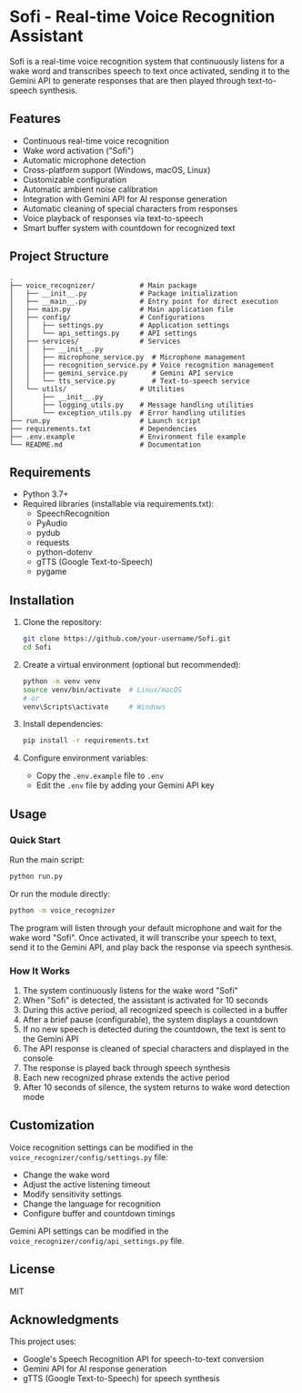 # Sofi - Real-time Voice Recognition Assistant

Sofi is a real-time voice recognition system that continuously listens for a wake word and transcribes speech to text once activated, sending it to the Gemini API to generate responses that are then played through text-to-speech synthesis.

## Features

- Continuous real-time voice recognition
- Wake word activation ("Sofi")
- Automatic microphone detection
- Cross-platform support (Windows, macOS, Linux)
- Customizable configuration
- Automatic ambient noise calibration
- Integration with Gemini API for AI response generation
- Automatic cleaning of special characters from responses
- Voice playback of responses via text-to-speech
- Smart buffer system with countdown for recognized text

## Project Structure

```
.
├── voice_recognizer/           # Main package
│   ├── __init__.py             # Package initialization
│   ├── __main__.py             # Entry point for direct execution
│   ├── main.py                 # Main application file
│   ├── config/                 # Configurations
│   │   ├── settings.py         # Application settings
│   │   └── api_settings.py     # API settings
│   ├── services/               # Services
│   │   ├── __init__.py
│   │   ├── microphone_service.py  # Microphone management
│   │   ├── recognition_service.py # Voice recognition management
│   │   ├── gemini_service.py      # Gemini API service
│   │   └── tts_service.py         # Text-to-speech service
│   └── utils/                  # Utilities
│       ├── __init__.py
│       ├── logging_utils.py    # Message handling utilities
│       └── exception_utils.py  # Error handling utilities
├── run.py                      # Launch script
├── requirements.txt            # Dependencies
├── .env.example                # Environment file example
└── README.md                   # Documentation
```

## Requirements

- Python 3.7+
- Required libraries (installable via requirements.txt):
  - SpeechRecognition
  - PyAudio
  - pydub
  - requests
  - python-dotenv
  - gTTS (Google Text-to-Speech)
  - pygame

## Installation

1. Clone the repository:
   ```bash
   git clone https://github.com/your-username/Sofi.git
   cd Sofi
   ```

2. Create a virtual environment (optional but recommended):
   ```bash
   python -m venv venv
   source venv/bin/activate  # Linux/macOS
   # or
   venv\Scripts\activate     # Windows
   ```

3. Install dependencies:
   ```bash
   pip install -r requirements.txt
   ```

4. Configure environment variables:
   - Copy the `.env.example` file to `.env`
   - Edit the `.env` file by adding your Gemini API key

## Usage

### Quick Start

Run the main script:

```bash
python run.py
```

Or run the module directly:

```bash
python -m voice_recognizer
```

The program will listen through your default microphone and wait for the wake word "Sofi". Once activated, it will transcribe your speech to text, send it to the Gemini API, and play back the response via speech synthesis.

### How It Works

1. The system continuously listens for the wake word "Sofi"
2. When "Sofi" is detected, the assistant is activated for 10 seconds
3. During this active period, all recognized speech is collected in a buffer
4. After a brief pause (configurable), the system displays a countdown
5. If no new speech is detected during the countdown, the text is sent to the Gemini API
6. The API response is cleaned of special characters and displayed in the console
7. The response is played back through speech synthesis
8. Each new recognized phrase extends the active period
9. After 10 seconds of silence, the system returns to wake word detection mode

## Customization

Voice recognition settings can be modified in the `voice_recognizer/config/settings.py` file:

- Change the wake word
- Adjust the active listening timeout
- Modify sensitivity settings
- Change the language for recognition
- Configure buffer and countdown timings

Gemini API settings can be modified in the `voice_recognizer/config/api_settings.py` file.

## License

MIT

## Acknowledgments

This project uses:
- Google's Speech Recognition API for speech-to-text conversion
- Gemini API for AI response generation
- gTTS (Google Text-to-Speech) for speech synthesis 